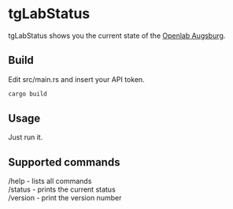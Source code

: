 # tgLabStatus
tgLabStatus shows you the current state of the [Openlab Augsburg](https://openlab-augsburg.de).

## Build
Edit src/main.rs and insert your API token.
```sh
cargo build
```

## Usage
Just run it.

## Supported commands
/help - lists all commands  
/status - prints the current status  
/version - print the version number
